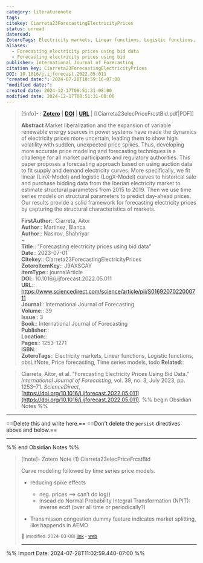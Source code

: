 ```yaml
---
category: literaturenote
tags: 
citekey: Ciarreta23ForecastingElectricityPrices
status: unread
dateread: 
ZoteroTags: Electricity markets, Linear functions, Logistic functions, obsLitNote, Price forecasting, Time series models, todo
aliases:
  - Forecasting electricity prices using bid data
  - Forecasting electricity prices using bid
publisher: International Journal of Forecasting
citation key: Ciarreta23ForecastingElectricityPrices
DOI: 10.1016/j.ijforecast.2022.05.011
"created date:": 2024-07-28T10:59:16-07:00
"modified date:": 
created date: 2024-12-17T08:51:31-08:00
modified date: 2024-12-17T08:51:31-08:00
---
```


> [!info]- : [**Zotero**](zotero://select/library/items/J9AXSGAY)  | [**DOI**](https://doi.org/10.1016/j.ijforecast.2022.05.011)  | [**URL**](https://www.sciencedirect.com/science/article/pii/S0169207022000711) | [[Ciarreta23elecPriceFrcstBid.pdf|PDF]]
>
> 
> **Abstract**
> Market liberalization and the expansion of variable renewable energy sources in power systems have made the dynamics of electricity prices more uncertain, leading them to show high volatility with sudden, unexpected price spikes. Thus, developing more accurate price modeling and forecasting techniques is a challenge for all market participants and regulatory authorities. This paper proposes a forecasting approach based on using auction data to fit supply and demand electricity curves. More specifically, we fit linear (LinX-Model) and logistic (LogX-Model) curves to historical sale and purchase bidding data from the Iberian electricity market to estimate structural parameters from 2015 to 2019. Then we use time series models on structural parameters to predict day-ahead prices. Our results provide a solid framework for forecasting electricity prices by capturing the structural characteristics of markets.
> 
> 
> **FirstAuthor**:: Ciarreta, Aitor  
> **Author**:: Martinez, Blanca  
> **Author**:: Nasirov, Shahriyar  
~    
> **Title**:: "Forecasting electricity prices using bid data"  
> **Date**:: 2023-07-01  
> **Citekey**:: Ciarreta23ForecastingElectricityPrices  
> **ZoteroItemKey**:: J9AXSGAY  
> **itemType**:: journalArticle  
> **DOI**:: 10.1016/j.ijforecast.2022.05.011  
> **URL**:: https://www.sciencedirect.com/science/article/pii/S0169207022000711  
> **Journal**:: International Journal of Forecasting  
> **Volume**:: 39  
> **Issue**:: 3  
> **Book**:: International Journal of Forecasting  
> **Publisher**::   
> **Location**::    
> **Pages**:: 1253-1271  
> **ISBN**::   
> **ZoteroTags**:: Electricity markets, Linear functions, Logistic functions, obsLitNote, Price forecasting, Time series models, todo
> **Related**:: 

> Ciarreta, Aitor, et al. “Forecasting Electricity Prices Using Bid Data.” _International Journal of Forecasting_, vol. 39, no. 3, July 2023, pp. 1253–71. _ScienceDirect_, [https://doi.org/10.1016/j.ijforecast.2022.05.011](https://doi.org/10.1016/j.ijforecast.2022.05.011).
%% begin Obsidian Notes %%
___
==Delete this and write here.==
==Don't delete the `persist` directives above and below.==
___
%% end Obsidian Notes %%

> [!note]- Zotero Note (1)
> Ciarreta23elecPriceFrcstBid
> 
> Curve modeling followed by time series price models.
> 
> - reducing spike effects
>     
>     - neg. prices ==> can’t do log()
>     - Insead do Normal Probability Integral Transformation (NPIT): inverse ecdf (over all time or periodically?)
> - Transmisson congestion dummy feature indicates market splitting, like happends in AEMO
> 
> <small>📝️ (modified: 2024-03-08) [link](zotero://select/library/items/Y4TBFAPJ) - [web](http://zotero.org/users/60638/items/Y4TBFAPJ)</small>
>  
> ---




%% Import Date: 2024-07-28T11:02:59.440-07:00 %%
